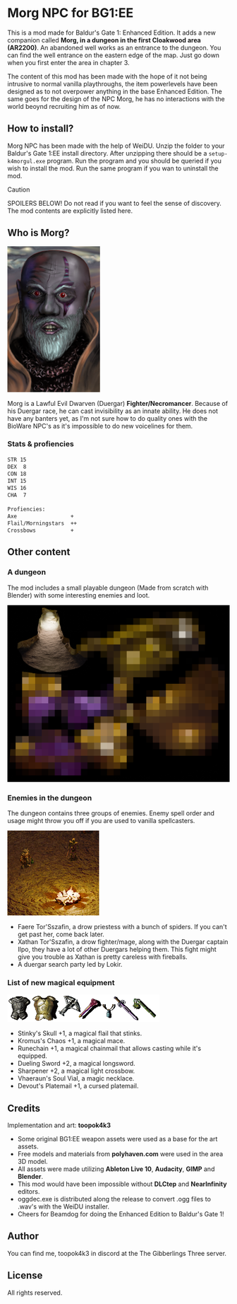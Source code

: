 # Morg NPC for BG1:EE

This is a mod made for Baldur's Gate 1: Enhanced Edition. It adds a new companion called **Morg, in a dungeon in the first Cloakwood area (AR2200)**. An abandoned well works as an entrance to the dungeon. You can find the well entrance on the eastern edge of the map. Just go down when you first enter the area in chapter 3.

The content of this mod has been made with the hope of it not being intrusive to normal vanilla playthroughs, the item powerlevels have been designed as to not overpower anything in the base Enhanced Edition. The same goes for the design of the NPC Morg, he has no interactions with the world beoynd recruiting him as of now.

## How to install?

Morg NPC has been made with the help of WeiDU. Unzip the folder to your Baldur's Gate 1:EE install directory. After unzipping there should be a `setup-k4morgul.exe` program. Run the program and you should be queried if you wish to install the mod. Run the same program if you wan to uninstall the mod.

> [!CAUTION]
> SPOILERS BELOW! Do not read if you want to feel the sense of discovery. The mod contents are explicitly listed here.

## Who is Morg?
![Portrait of Morg](morg_face.png?raw=true)

Morg is a Lawful Evil Dwarven (Duergar) **Fighter/Necromancer**. Because of his Duergar race, he can cast invisibility as an innate ability. He does not have any banters yet, as I'm not sure how to do quality ones with the BioWare NPC's as it's impossible to do new voicelines for them.

### Stats & profiencies

```
STR 15
DEX  8
CON 18
INT 15
WIS 16
CHA  7

Profiencies:
Axe                 +
Flail/Morningstars  ++
Crossbows           +
```

## Other content

### A dungeon

The mod includes a small playable dungeon (Made from scratch with Blender) with some interesting enemies and loot.

![Zoomed out image of the area, most of it is pixelated](area_spoiler.png?raw=true)

### Enemies in the dungeon

The dungeon contains three groups of enemies. Enemy spell order and usage might throw you off if you are used to vanilla spellcasters.

![A duergar in platemail and a drow with chainmail stand next to a campfire](enemies.png?raw=true)

+ Faere Tor'Sszafin, a drow priestess with a bunch of spiders. If you can't get past her, come back later.
+ Xathan Tor'Sszafin, a drow fighter/mage, along with the Duergar captain Ilpo, they have a lot of other Duergars helping them. This fight might give you trouble as Xathan is pretty careless with fireballs.
+ A duergar search party led by Lokir.

### List of new magical equipment
![In-game icons of the items listed below](all_items.png?raw=true)
+ Stinky's Skull +1, a magical flail that stinks.
+ Kromus's Chaos +1, a magical mace.
+ Runechain +1, a magical chainmail that allows casting while it's equipped.
+ Dueling Sword +2, a magical longsword.
+ Sharpener +2, a magical light crossbow.
+ Vhaeraun's Soul Vial, a magic necklace.
+ Devout's Platemail +1, a cursed platemail.

## Credits

Implementation and art: **toopok4k3**

+ Some original BG1:EE weapon assets were used as a base for the art assets.
+ Free models and materials from **polyhaven.com** were used in the area 3D model.
+ All assets were made utilizing **Ableton Live 10**, **Audacity**, **GIMP** and **Blender**.
+ This mod would have been impossible without **DLCtep** and **NearInfinity** editors.
+ oggdec.exe is distributed along the release to convert .ogg files to .wav's with the WeiDU installer.
+ Cheers for Beamdog for doing the Enhanced Edition to Baldur's Gate 1!

## Author

You can find me, toopok4k3 in discord at the The Gibberlings Three server.

## License

All rights reserved.

